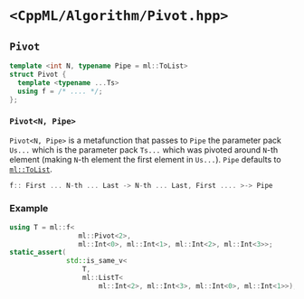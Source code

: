# `<CppML/Algorithm/Pivot.hpp>`

## `Pivot`

```c++
template <int N, typename Pipe = ml::ToList>
struct Pivot {
  template <typename ...Ts>
  using f = /* .... */;
};
```
### `Pivot<N, Pipe>`

`Pivot<N, Pipe>` is a metafunction that passes to `Pipe` the parameter pack `Us...` which is the parameter pack `Ts...` which was pivoted around `N`-th element (making `N`-th element the first element in `Us...`). `Pipe` defaults to [`ml::ToList`](../Functional/ToList.md).

```c++
f:: First ... N-th ... Last -> N-th ... Last, First .... >-> Pipe
```


### Example

```c++
using T = ml::f<
                 ml::Pivot<2>,
                 ml::Int<0>, ml::Int<1>, ml::Int<2>, ml::Int<3>>;
static_assert(
              std::is_same_v<
                  T,
                  ml::ListT<
                      ml::Int<2>, ml::Int<3>, ml::Int<0>, ml::Int<1>>);
```
